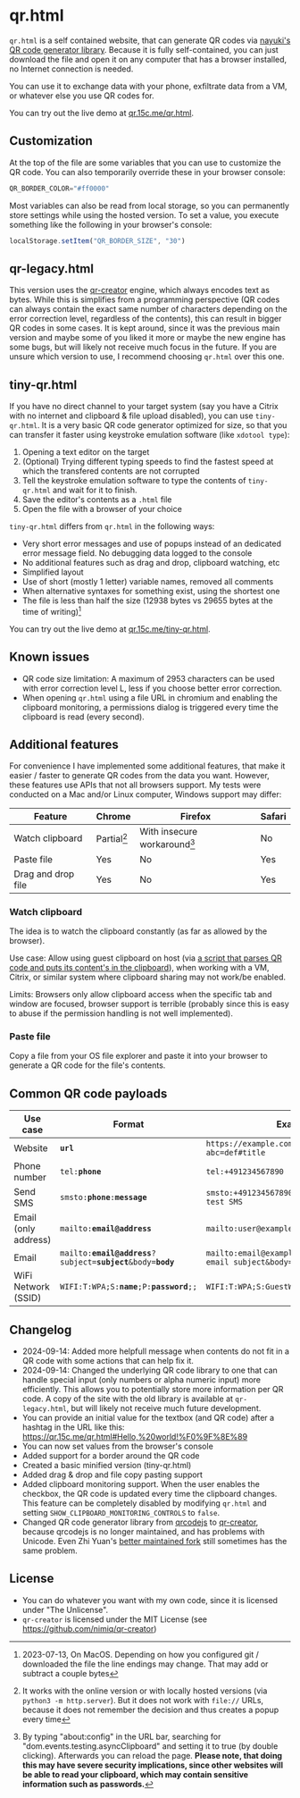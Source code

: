 # qr.html

`qr.html` is a self contained website, that can generate QR codes via [nayuki's QR code generator library](https://github.com/nayuki/QR-Code-generator).
Because it is fully self-contained, you can just download the file and open it on any computer that has a browser installed, no Internet connection is needed.

You can use it to exchange data with your phone, exfiltrate data from a VM, or whatever else you use QR codes for.

You can try out the live demo at [qr.15c.me/qr.html](https://qr.15c.me/qr.html).

## Customization

At the top of the file are some variables that you can use to customize the QR code.
You can also temporarily override these in your browser console:
```js
QR_BORDER_COLOR="#ff0000"
```

Most variables can also be read from local storage, so you can permanently store settings while using the hosted version.
To set a value, you execute something like the following in your browser's console:
```js
localStorage.setItem("QR_BORDER_SIZE", "30")
```

## qr-legacy.html

This version uses the [qr-creator](https://github.com/nimiq/qr-creator) engine, which always encodes text as bytes.
While this is simplifies from a programming perspective (QR codes can always contain the exact same number of characters depending on the error correction level, regardless of the contents), this can result in bigger QR codes in some cases.
It is kept around, since it was the previous main version and maybe some of you liked it more or maybe the new engine has some bugs, but will likely not receive much focus in the future.
If you are unsure which version to use, I recommend choosing `qr.html` over this one.

## tiny-qr.html

If you have no direct channel to your target system (say you have a Citrix with no internet and clipboard & file upload disabled), you can use `tiny-qr.html`.
It is a very basic QR code generator optimized for size, so that you can transfer it faster using keystroke emulation software (like `xdotool type`):

1. Opening a text editor on the target
2. (Optional) Trying different typing speeds to find the fastest speed at which the transfered contents are not corrupted
3. Tell the keystroke emulation software to type the contents of `tiny-qr.html` and wait for it to finish.
4. Save the editor's contents as a `.html` file
5. Open the file with a browser of your choice

`tiny-qr.html` differs from `qr.html` in the following ways:

- Very short error messages and use of popups instead of an dedicated error message field. No debugging data logged to the console
- No additional features such as drag and drop, clipboard watching, etc
- Simplified layout
- Use of short (mostly 1 letter) variable names, removed all comments
- When alternative syntaxes for something exist, using the shortest one
- The file is less than half the size (12938 bytes vs 29655 bytes at the time of writing)[^3]

[^3]: 2023-07-13, On MacOS. Depending on how you configured git / downloaded the file the line endings may change. That may add or subtract a couple bytes

You can try out the live demo at [qr.15c.me/tiny-qr.html](https://qr.15c.me/tiny-qr.html).

## Known issues

- QR code size limitation: A maximum of 2953 characters can be used with error correction level L, less if you choose better error correction.
- When opening `qr.html` using a file URL in chromium and enabling the clipboard monitoring, a permissions dialog is triggered every time the clipboard is read (every second).

## Additional features

For convenience I have implemented some additional features, that make it easier / faster to generate QR codes from the data you want.
However, these features use APIs that not all browsers support.
My tests were conducted on a Mac and/or Linux computer, Windows support may differ:

Feature | Chrome | Firefox | Safari
---|---|---|---
Watch clipboard | Partial[^1] | With insecure workaround[^2] | No
Paste file | Yes | No | Yes
Drag and drop file | Yes | No | Yes

[^1]: It works with the online version or with locally hosted versions (via `python3 -m http.server`). But it does not work with `file://` URLs, because it does not remember the decision and thus creates a popup every time
[^2]: By typing "about:config" in the URL bar, searching for "dom.events.testing.asyncClipboard" and setting it to true (by double clicking). Afterwards you can reload the page. **Please note, that doing this may have severe security implications, since other websites will be able to read your clipboard, which may contain sensitive information such as passwords.**

### Watch clipboard

The idea is to watch the clipboard constantly (as far as allowed by the browser).

Use case: Allow using guest clipboard on host (via [a script that parses QR code and puts its content's in the clipboard](https://gitlab.com/six-two/bin/-/blob/main/general/copy-qr-code)), when working with a VM, Citrix, or similar system where clipboard sharing may not work/be enabled.

Limits: Browsers only allow clipboard access when the specific tab and window are focused, browser support is terrible (probably since this is easy to abuse if the permission handling is not well implemented).

### Paste file

Copy a file from your OS file explorer and paste it into your browser to generate a QR code for the file's contents.

## Common QR code payloads

Use case | Format | Example
---|---|---
Website | <code><b>url</b></code> | `https://example.com/test/page?abc=def#title`
Phone number | <code>tel:<b>phone</b></code> | `tel:+491234567890`
Send SMS | <code>smsto:<b>phone</b>:<b>message</b></code> | `smsto:+491234567890:Hi there, this is a test SMS`
Email (only address) | <code>mailto:<b>email@address</b></code> | `mailto:user@example.com`
Email | <code>mailto:<b>email@address</b>?subject=<b>subject</b>&body=<b>body</b></code> | `mailto:email@example.com?subject=Test email subject&body=This is a test email`
WiFi Network (SSID) | <code>WIFI:T:WPA;S:<b>name</b>;P:<b>password</b>;;</code> | `WIFI:T:WPA;S:GuestWifi;P:Password123!;;`

## Changelog

- 2024-09-14: Added more helpfull message when contents do not fit in a QR code with some actions that can help fix it.
- 2024-09-14: Changed the underlying QR code library to one that can handle special input (only numbers or alpha numeric input) more efficiently.
    This allows you to potentially store more information per QR code.
    A copy of the site with the old library is available at `qr-legacy.html`, but will likely not receive much future development.
- You can provide an initial value for the textbox (and QR code) after a hashtag in the URL like this: <https://qr.15c.me/qr.html#Hello,%20world!%F0%9F%8E%89>
- You can now set values from the browser's console
- Added support for a border around the QR code
- Created a basic minified version (tiny-qr.html)
- Added drag & drop and file copy pasting support
- Added clipboard monitoring support. When the user enables the checkbox, the QR code is updated every time the clipboard changes. This feature can be completely disabled by modifying `qr.html` and setting `SHOW_CLIPBOARD_MONITORING_CONTROLS` to `false`.
- Changed QR code generator library from [qrcodejs](https://github.com/davidshimjs/qrcodejs) to [qr-creator](https://github.com/nimiq/qr-creator), because qrcodejs is no longer maintained, and has problems with Unicode. Even Zhi Yuan's [better maintained fork](https://github.com/zhiyuan-l/qrcodejs) still sometimes has the same problem.

## License
- You can do whatever you want with my own code, since it is licensed under "The Unlicense".
- `qr-creator` is licensed under the MIT License (see https://github.com/nimiq/qr-creator)

